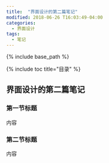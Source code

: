 ```yaml
---
title:  "界面设计的第二篇笔记"
modified: 2018-06-26 T16:03:49-04:00
categories: 
  - 界面设计
tags:
  - 笔记
---
```


{% include base_path %}

{% include toc title="目录" %}

 
## 界面设计的第二篇笔记

### 第一节标题

内容

 
### 第二节标题

内容
